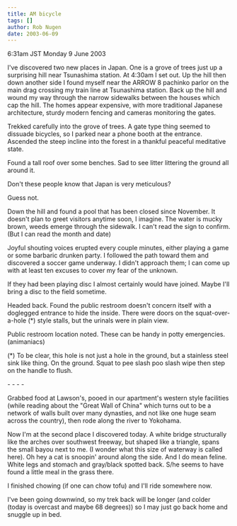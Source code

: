 ```yaml
---
title: AM bicycle
tags: []
author: Rob Nugen
date: 2003-06-09
---
```


<p class=date>6:31am JST Monday 9 June 2003</p>

<p>I've discovered two new places in Japan.  One is a grove of trees
just up a surprising hill near Tsunashima station.  At 4:30am I set
out.  Up the hill then down another side I found myself near the ARROW
8 pachinko parlor on the main drag crossing my train line at
Tsunashima station.  Back up the hill and wound my way through the
narrow sidewalks between the houses which cap the hill.  The homes
appear expensive, with more traditional Japanese architecture, sturdy
modern fencing and cameras monitoring the gates.</p>

<p>Trekked carefully into the grove of trees.  A gate type thing
seemed to dissuade bicycles, so I parked near a phone booth at the
entrance.  Ascended the steep incline into the forest in a thankful
peaceful meditative state.</p>

<p>Found a tall roof over some benches.  Sad to see litter littering
the ground all around it.</p>

<p>Don't these people know that Japan is very meticulous?</p>

<p>Guess not.</p>

<p>Down the hill and found a pool that has been closed since November.
It doesn't plan to greet visitors anytime soon, I imagine.  The water
is mucky brown, weeds emerge through the sidewalk.  I can't read the
sign to confirm.  (But I can read the month and date)</p>

<p>Joyful shouting voices erupted every couple minutes, either playing
a game or some barbaric drunken party.  I followed the path toward
them and discovered a soccer game underway.  I didn't approach them; I
can come up with at least ten excuses to cover my fear of the
unknown.</p>

<p>If they had been playing disc I almost certainly would have
joined.  Maybe I'll bring a disc to the field sometime.</p>

<p>Headed back.  Found the public restroom doesn't concern itself with
a doglegged entrance to hide the inside.  There were doors on the
squat-over-a-hole (*) style stalls, but the urinals were in plain
view.</p>

<p>Public restroom location noted.  These can be handy in potty
emergencies. (animaniacs)</p>

<p>(*) To be clear, this hole is not just a hole in the ground, but a
stainless steel sink like thing.  On the ground.  Squat to pee slash
poo slash wipe then step on the handle to flush.</p>

<p>- - - -</p>

<p>Grabbed food at Lawson's, pooed in our apartment's western style
facilities (while reading about the "Great Wall of China" which turns
out to be a network of walls built over many dynasties, and not like
one huge seam across the country), then rode along the river to
Yokohama.</p>

<p>Now I'm at the second place I discovered today.  A white bridge
structurally like the arches over southwest freeway, but shaped like a
triangle, spans the small bayou next to me.  (I wonder what this size
of waterway is called here).  Oh hey a cat is snoopin' around along
the side.  And I do mean feline.  White legs and stomach and
gray/black spotted back.  S/he seems to have found a little meal in
the grass there.</p>

<p>I finished chowing (if one can chow tofu) and I'll ride somewhere
now.</p>

<p>I've been going downwind, so my trek back will be longer (and
colder (today is overcast and maybe 68 degrees)) so I may just go back
home and snuggle up in bed.</p>
